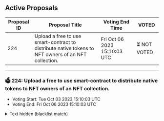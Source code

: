 ## Active Proposals

| Proposal ID | Proposal Title | Voting End Time | VOTED |
|-------------|----------------|-----------------|-------|
| 224 | Upload a free to use smart-contract to distribute native tokens to NFT owners of an NFT collection. | Fri Oct 06 2023 15:10:03 UTC | ⏳ NOT VOTED |

---

### 🗳 224: Upload a free to use smart-contract to distribute native tokens to NFT owners of an NFT collection.
- Voting Start: Tue Oct 03 2023 15:10:03 UTC
- Voting End: Fri Oct 06 2023 15:10:03 UTC

<details>
<summary>Text hidden (blacklist match)</summary>
 
</details>
